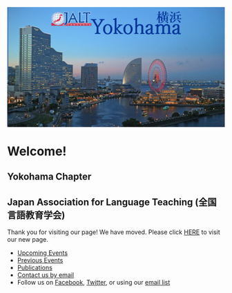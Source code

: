 <img align="center" src="images/banner.png">

# Welcome!

## Yokohama Chapter
## Japan Association for Language Teaching (全国言語教育学会)

Thank you for visiting our page!
We have moved. Please click [HERE](https://jalt.org/groups/chapters/yokohama) to visit our new page.

* [Upcoming Events](https://jalt.org/groups/chapters/yokohama)
* [Previous Events](previousevents)
* [Publications](publications)
* [Contact us by email](https://jalt.org/email/node/36/field_group_email)
* Follow us on [Facebook](https://www.facebook.com/YoJALTbr), [Twitter](http://twitter.com/YokohamaJalt), or using our [email list](https://mailchi.mp/841ad2c9e600/signupyojalt)

